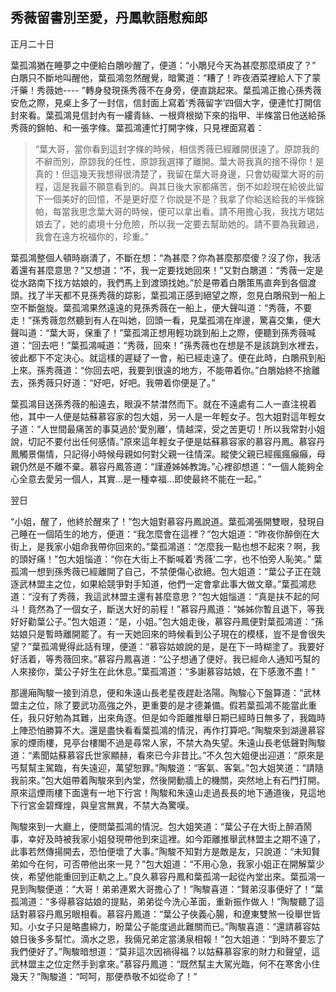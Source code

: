 秀薇留書別至愛，丹鳳軟語慰痴郎
-------------------------------

正月二十日

葉孤鴻猶在睡夢之中便給白鵰吵醒了，便道：“小鵰兒今天為甚麼那麼頑皮了？” 白鵰只不斷地叫醒他，葉孤鴻忽然醒覺，暗驚道：“糟了！昨夜酒菜裡給人下了蒙汗藥！秀薇她---- ”轉身發現孫秀薇不在身旁，便直跳起來。葉孤鴻正擔心孫秀薇安危之際，見桌上多了一封信，信封面上寫着‘秀薇留字’四個大字，便連忙打開信封來看。葉孤鴻見信封內有一縷青絲、一根齊根拗下來的指甲、半條當日他送給孫秀薇的錦帕、和一張字條。葉孤鴻連忙打開字條，只見裡面寫着：

> “葉大哥，當你看到這封字條的時候，相信秀薇已經離開很遠了。原諒我的不辭而別，原諒我的任性，原諒我選擇了離開。葉大哥我真的捨不得你！是真的！但這幾天我想得很清楚了，我留在葉大哥身邊，只會妨礙葉大哥的前程，這是我最不願意看到的。與其日後大家都痛苦，倒不如趁現在給彼此留下一個美好的回憶，不是更好麼？你說是不是？我拿了你給送給我的半條錦帕，每當我思念葉大哥的時候，便可以拿出看。請不用擔心我，我找方珺姑娘去了，她的處境十分危險，所以我一定要去幫助她的。請不要為我難過，我會在遠方祝福你的，珍重。”

葉孤鴻整個人頓時崩潰了，不斷在想：“為甚麼？你為甚麼那麼傻？沒了你，我活着還有甚麼意思？”又想道：“不，我一定要找她回來！”又對白鵰道：“秀薇一定是從水路南下找方姑娘的，我們馬上到渡頭找她。”於是帶着白鵰策馬直奔到各個渡頭。找了半天都不見孫秀薇的踪影，葉孤鴻正感到絕望之際，忽見白鵰飛到一船上空不斷盤旋。葉孤鴻果然遠遠的見孫秀薇在一船上，便大聲叫道：“秀薇，不要走！”孫秀薇忽然聽到有人在叫她，回頭一看，見葉孤鴻在岸邊，驚喜交集，便大聲叫道：“葉大哥，保重了！”葉孤鴻正想用輕功跳到船上之際，便聽到孫秀薇喊道：“回去吧！”葉孤鴻喊道：“秀薇，回來！”孫秀薇也在想是不是該跳到水裡去，彼此都下不定決心。就這樣的遲疑了一會，船已經走遠了。便在此時，白鵰飛到船上來。孫秀薇道：“你回去吧，我要到很遠的地方，不能帶着你。”白鵰始終不捨離去，孫秀薇只好道：“好吧，好吧。我帶着你便是了。”

葉孤鴻目送孫秀薇的船遠去，眼淚不禁澘然而下。就在不遠處有二人一直注視着他，其中一人便是姑蘇慕容家的包大姐，另一人是一年輕女子。包大姐對這年輕女子道：“人世間最痛苦的事莫過於‘愛別離’，情越深，受之苦更切！所以我常對小姐說，切記不要付出任何感情。”原來這年輕女子便是姑蘇慕容家的慕容丹鳳。慕容丹鳳觸景傷情，只記得小時候母親如何對父親一往情深。縱使父親已經瘋瘋癲癲，母親仍然是不離不棄。慕容丹鳳答道：“謹遵姊姊教誨。”心裡卻想道：“一個人能夠全心全意去愛另一個人，其實...是一種幸福...即使最終不能在一起。”

翌日

“小姐，醒了，他終於醒來了！”包大姐對慕容丹鳳說道。葉孤鴻張開雙眼，發現自己睡在一個陌生的地方，便道：“我怎麼會在這裡？”包大姐道：“昨夜你醉倒在大街上，是我家小姐命我帶你回來的。”葉孤鴻道：“怎麼我一點也想不起來？啊，我的頭好痛！”包大姐惱道：“你在大街上不斷喊着‘秀薇’二字，也不怕旁人恥笑。” 葉孤鴻一想到孫秀薇已經離開了自己，不禁便傷心欲絕。包大姐道：“葉公子正在競逐武林盟主之位，如果給競爭對手知道，他們一定會拿此事大做文章。”葉孤鴻悲道：“沒有了秀薇，我這武林盟主還有甚麼意思？”包大姐惱道：“真是扶不起的阿斗！竟然為了一個女子，斷送大好的前程！”慕容丹鳳道：“姊姊你暫且退下，等我好好勸葉公子。”包大姐道：“是，小姐。”包大姐走後，慕容丹鳳便對葉孤鴻道：“孫姑娘只是暫時離開罷了。有一天她回來的時候看到公子現在的模樣，豈不是會很失望？”葉孤鴻覺得此話有理，便道：“慕容姑娘說的是，是在下一時糊塗了。我要好好活着，等秀薇回來。”慕容丹鳳喜道：“公子想通了便好。我已經命人通知丐幫的人來接你，葉公子好生在此休息。”葉孤鴻道：“多謝慕容姑娘，在下感激不盡！”

那邊廂陶駿一接到消息，便和朱遠山長老星夜趕赴洛陽。陶駿心下盤算道：“武林盟主之位，除了要武功高強之外，更重要的是才德兼備。假若葉孤鴻不能當此重任，我只好勉為其難，出來角逐。但是如今距離推舉日期已經時日無多了，我臨時上陣恐怕勝算不大。還是盡快看看葉孤鴻的情況，再作打算吧。”陶駿來到湖邊慕容家的煙雨樓，見亭台樓閣不過是尋常人家，不禁大為失望。朱遠山長老低聲對陶駿道：“素聞姑蘇慕容氏世家顯赫，看來已今非昔比。”不久包大姐便出迎道：“原來是丐幫幫主駕臨，有失遠迎，萬望恕罪。”陶駿道：“客氣、客氣。”包大姐笑道：“請隨我前來。”包大姐帶着陶駿來到內堂，然後開動牆上的機關，突然地上有石門打開。原來這煙雨樓下面還有一地下行宮！陶駿和朱遠山走過長長的地下通道後，見這地下行宮金碧輝煌，與皇宮無異，不禁大為驚嘆。

陶駿來到一大廳上，便問葉孤鴻的情況。包大姐笑道：“葉公子在大街上醉酒鬧事，幸好及時被我家小姐發現帶他到來這裡。如今距離推舉武林盟主之期不遠了，此事若然傳揚開去，恐怕便壞了大事。”陶駿不知對方是敵是友，只說道：“未知賢弟如今在何，可否帶他出來一見？”包大姐道：“不用心急，我家小姐正在開解葉少俠，希望他能重回到正軌之上。”良久慕容丹鳳和葉孤鴻一起從內堂出來。葉孤鴻一見到陶駿便道：“大哥！弟弟連累大哥擔心了！”陶駿喜道：“賢弟沒事便好了！”葉孤鴻道：“多得慕容姑娘的提點，弟弟從今洗心革面，重新振作做人！”陶駿聽了這話對慕容丹鳳另眼相看。慕容丹鳳道：“葉公子俠義心腸，和遼東雙煞一役舉世皆知。小女子只是略盡綿力，盼葉公子能度過此難關而已。”陶駿喜道：“還請慕容姑娘日後多多幫忙。滴水之恩，我倆兄弟定當湧泉相報！”包大姐道：“到時不要忘了我們便好了。”陶駿暗想道：“莫非這次因禍得福？以姑蘇慕容家的財力和聲望，這武林盟主之位定然手到拿來。”慕容丹鳳道：“既然幫主大駕光臨，何不在寒舍小住幾天？”陶駿道：“呵呵，那便恭敬不如從命了！”
